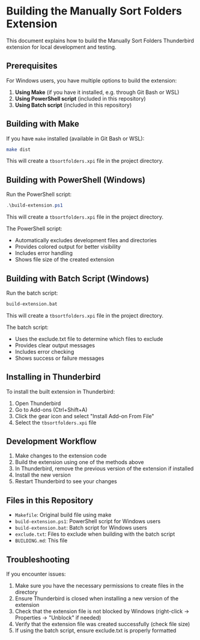# Building the Manually Sort Folders Extension

This document explains how to build the Manually Sort Folders Thunderbird extension for local development and testing.

## Prerequisites

For Windows users, you have multiple options to build the extension:

1. **Using Make** (if you have it installed, e.g. through Git Bash or WSL)
2. **Using PowerShell script** (included in this repository)
3. **Using Batch script** (included in this repository)

## Building with Make

If you have `make` installed (available in Git Bash or WSL):

```bash
make dist
```

This will create a `tbsortfolders.xpi` file in the project directory.

## Building with PowerShell (Windows)

Run the PowerShell script:

```powershell
.\build-extension.ps1
```

This will create a `tbsortfolders.xpi` file in the project directory.

The PowerShell script:
- Automatically excludes development files and directories
- Provides colored output for better visibility
- Includes error handling
- Shows file size of the created extension

## Building with Batch Script (Windows)

Run the batch script:

```cmd
build-extension.bat
```

This will create a `tbsortfolders.xpi` file in the project directory.

The batch script:
- Uses the exclude.txt file to determine which files to exclude
- Provides clear output messages
- Includes error checking
- Shows success or failure messages

## Installing in Thunderbird

To install the built extension in Thunderbird:

1. Open Thunderbird
2. Go to Add-ons (Ctrl+Shift+A)
3. Click the gear icon and select "Install Add-on From File"
4. Select the `tbsortfolders.xpi` file

## Development Workflow

1. Make changes to the extension code
2. Build the extension using one of the methods above
3. In Thunderbird, remove the previous version of the extension if installed
4. Install the new version
5. Restart Thunderbird to see your changes

## Files in this Repository

- `Makefile`: Original build file using make
- `build-extension.ps1`: PowerShell script for Windows users
- `build-extension.bat`: Batch script for Windows users
- `exclude.txt`: Files to exclude when building with the batch script
- `BUILDING.md`: This file

## Troubleshooting

If you encounter issues:

1. Make sure you have the necessary permissions to create files in the directory
2. Ensure Thunderbird is closed when installing a new version of the extension
3. Check that the extension file is not blocked by Windows (right-click → Properties → "Unblock" if needed)
4. Verify that the extension file was created successfully (check file size)
5. If using the batch script, ensure exclude.txt is properly formatted